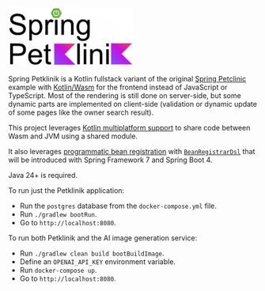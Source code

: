 <img src="spring-petklinik.png" width="50%" height="50%">

Spring Petklinik is a Kotlin fullstack variant of the original [Spring Petclinic](https://github.com/spring-projects/spring-petclinic) example with [Kotlin/Wasm](https://kotlinlang.org/docs/wasm-overview.html) for the frontend instead of JavaScript or TypeScript. Most of the rendering is still done on server-side, but some dynamic parts are implemented on client-side (validation or dynamic update of some pages like the owner search result).

This project leverages [Kotlin multiplatform support](https://kotlinlang.org/docs/multiplatform.html) to share code between Wasm and JVM using a shared module.

It also leverages [programmatic bean registration](https://docs.spring.io/spring-framework/reference/7.0/core/beans/java/programmatic-bean-registration.html) with [`BeanRegistrarDsl`](https://docs.spring.io/spring-framework/docs/current-SNAPSHOT/kdoc-api/spring-beans/org.springframework.beans.factory/-bean-registrar-dsl/index.html) that will be introduced with Spring Framework 7 and Spring Boot 4.

Java 24+ is required. 

To run just the Petklinik application:
 - Run the `postgres` database from the `docker-compose.yml` file.
 - Run `./gradlew bootRun`.
 - Go to `http://localhost:8080`.

To run both Petklinik and the AI image generation service:
 - Run `./gradlew clean build bootBuildImage`.
 - Define an `OPENAI_API_KEY` environment variable.
 - Run `docker-compose up`.
 - Go to `http://localhost:8080`.
